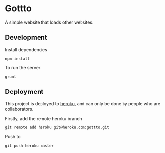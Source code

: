 # Gottto

A simple website that loads other websites.

## Development

Install dependencies

    npm install

To run the server

    grunt

## Deployment

This project is deployed to [heroku](http://www.heroku.com/), and can only be done by people who are collaborators.

Firstly, add the remote heroku branch

    git remote add heroku git@heroku.com:gottto.git

Push to

    git push heroku master